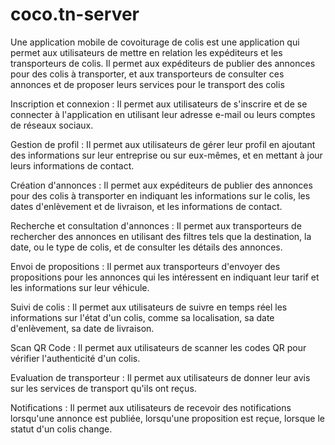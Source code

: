 # coco.tn-server
Une application mobile de covoiturage de colis est une application qui permet aux utilisateurs de mettre en relation les expéditeurs et les transporteurs de colis. Il permet aux expéditeurs de publier des annonces pour des colis à transporter, et aux transporteurs de consulter ces annonces et de proposer leurs services pour le transport des colis

Inscription et connexion : Il permet aux utilisateurs de s'inscrire et de se connecter à l'application en utilisant leur adresse e-mail ou leurs comptes de réseaux sociaux.

Gestion de profil : Il permet aux utilisateurs de gérer leur profil en ajoutant des informations sur leur entreprise ou sur eux-mêmes, et en mettant à jour leurs informations de contact.

Création d'annonces : Il permet aux expéditeurs de publier des annonces pour des colis à transporter en indiquant les informations sur le colis, les dates d'enlèvement et de livraison, et les informations de contact.

Recherche et consultation d'annonces : Il permet aux transporteurs de rechercher des annonces en utilisant des filtres tels que la destination, la date, ou le type de colis, et de consulter les détails des annonces.

Envoi de propositions : Il permet aux transporteurs d'envoyer des propositions pour les annonces qui les intéressent en indiquant leur tarif et les informations sur leur véhicule.

Suivi de colis : Il permet aux utilisateurs de suivre en temps réel les informations sur l'état d'un colis, comme sa localisation, sa date d'enlèvement, sa date de livraison.

Scan QR Code : Il permet aux utilisateurs de scanner les codes QR pour vérifier l'authenticité d'un colis.

Evaluation de transporteur : Il permet aux utilisateurs de donner leur avis sur les services de transport qu'ils ont reçus.

Notifications : Il permet aux utilisateurs de recevoir des notifications lorsqu'une annonce est publiée, lorsqu'une proposition est reçue, lorsque le statut d'un colis change.



